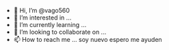 - 👋 Hi, I’m @vago560
- 👀 I’m interested in ...
- 🌱 I’m currently learning ...
- 💞️ I’m looking to collaborate on ...
- 📫 How to reach me ... soy nuevo espero me ayuden 

<!---
vago560/vago560 is a ✨ special ✨ repository because its `README.md` (this file) appears on your GitHub profile.
You can click the Preview link to take a look at your changes.
--->
